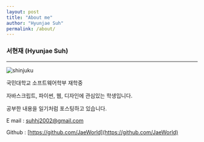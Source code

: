 ```yaml
---
layout: post
title: "About me"
author: "Hyunjae Suh"
permalink: /about/
---
```


### 서현재 (Hyunjae Suh)

---
![shinjuku](https://user-images.githubusercontent.com/28145780/45098265-97b48600-b15f-11e8-8578-5cbc72eaa1f6.jpg)



국민대학교 소프트웨어학부 재학중

자바스크립트, 파이썬, 웹, 디자인에 관심있는 학생입니다.

공부한 내용을 일기처럼 포스팅하고 있습니다.



E mail : suhhj2002@gmail.com

Github : [https://github.com/JaeWorld](https://github.com/JaeWorld)



